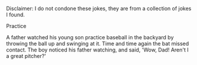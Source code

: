 Disclaimer: I do not condone these jokes, they are from a collection of jokes I found.

Practice

A father watched his young son practice baseball in the backyard by throwing the ball up and swinging at it. Time and time again the bat missed contact. The boy noticed his father watching, and said, 'Wow, Dad! Aren't I a great pitcher?'

